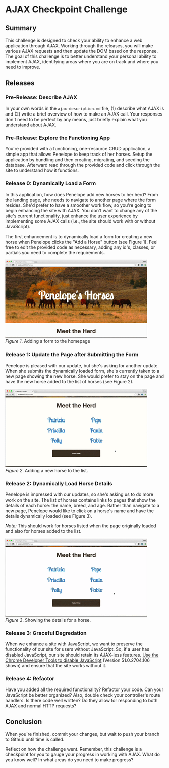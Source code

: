 # AJAX Checkpoint Challenge

## Summary
This challenge is designed to check your ability to enhance a web application through AJAX.  Working through the releases, you will make various AJAX requests and then update the DOM based on the response.  The goal of this challenge is to better understand your personal ability to implement AJAX, identifying areas where you are on track and where you need to improve.


## Releases
### Pre-Release:  Describe AJAX
In your own words in the `ajax-description.md` file, (1) describe what AJAX is and (2) write a brief overview of how to make an AJAX call. Your responses don't need to be perfect by any means, just briefly explain what you understand about AJAX.


### Pre-Release:  Explore the Functioning App
You're provided with a functioning, one-resource CRUD application, a simple app that allows Penelope to keep track of her horses.  Setup the application by bundling and then creating, migrating, and seeding the database.  Afterward read through the provided code and click through the site to understand how it functions.


### Release 0:  Dynamically Load a Form
In this application, how does Penelope add new horses to her herd?  From the landing page, she needs to navigate to another page where the form resides.  She'd prefer to have a smoother work flow, so you're going to begin enhancing the site with AJAX. You don't want to change any of the site's current functionality, just enhance the user experience by implementing some AJAX calls (i.e., the site should work with or without JavaScript).

The first enhancement is to dynamically load a form for creating a new horse when Penelope clicks the "Add a Horse" button (see Figure 1).  Feel free to edit the provided code as necessary, adding any id's, classes, or partials you need to complete the requirements.


![Load Horse Form](readme-assets/horses-add-form.gif)  
*Figure 1*.  Adding a form to the homepage


### Release 1:  Update the Page after Submitting the Form
Penelope is pleased with our update, but she's asking for another update.  When she submits the dynamically loaded form, she's currently taken to a new page showing the new horse.  She would prefer to stay on the page and have the new horse added to the list of horses (see Figure 2).


![Add Horse](readme-assets/horses-add-horse.gif)  
*Figure 2*.  Adding a new horse to the list.


### Release 2:  Dynamically Load Horse Details
Penelope is impressed with our updates, so she's asking us to do more work on the site.  The list of horses contains links to pages that show the details of each horse:  the name, breed, and age.  Rather than navigate to a new page, Penelope would like to click on a horse's name and have the details dynamically loaded (see Figure 3).

*Note:*  This should work for horses listed when the page originally loaded and also for horses added to the list.


![Show Horse Details](readme-assets/horses-show-details.gif)  
*Figure 3*.  Showing the details for a horse.


### Release 3:  Graceful Degredation
When we enhance a site with JavaScript, we want to preserve the functionality of our site for users without JavaScript.  So, if a user has disabled JavaScript, our site should retain its AJAX-less features.  [Use the Chrome Developer Tools to disable JavaScript][disable JS] (Version 51.0.2704.106 shown) and ensure that the site works without it.


### Release 4:  Refactor
Have you added all the required functionality?  Refactor your code. Can your JavaScript be better organized? Also, double check your controller's route handlers.  Is there code well written?  Do they allow for responding to both AJAX and normal HTTP requests?


## Conclusion
When you're finished, commit your changes, but wait to push your branch to Github until time is called.

Reflect on how the challenge went.  Remember, this challenge is a checkpoint for you to gauge your progress in working with AJAX.  What do you know well?  In what areas do you need to make progress?  


[disable js]: readme-assets/disable-javascript.gif




